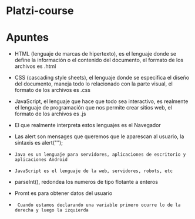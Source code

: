 # Platzi-course
# Apuntes

* HTML (lenguaje de marcas de hipertexto), es el lenguaje donde se define la información o el contenido del documento, el formato de los archivos es .html

* CSS (cascading style sheets), el lenguaje donde se especifica el diseño del documento, maneja todo lo relacionado con la parte visual, el formato de los archivos es .css

* JavaScript, el lenguaje que hace que todo sea interactivo, es realmente el lenguaje de programación que nos permite crear sitios web, el formato de los archivos es .js

* El que realmente interpreta estos lenguajes es el Navegador 

* Las alert son mensages que queremos que le aparescan al usuario, la sintaxis es alert(""); 
 
 * ```Java es un lenguaje para servidores, aplicaciones de escritorio y aplicaciones Android ```

 * ```JavaScript es el lenguaje de la web, servidores, robots, etc```

* parseInt(), redondea los numeros de tipo flotante a enteros 

* Promt es para obtener datos del usuario

* ``` Cuando estamos declarando una variable primero ocurre lo de la derecha y luego la izquierda```
